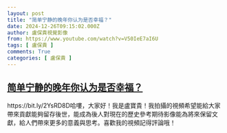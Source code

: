 ```yaml
---
layout: post
title: "简单宁静的晚年你认为是否幸福？"
date: 2024-12-26T09:15:02.000Z
author: 盧保貴視覺影像
from: https://www.youtube.com/watch?v=V50IeE7aI6U
tags: [ 盧保貴 ]
comments: True
categories: [ 盧保貴 ]
---
```

<!--1735204502000-->
[简单宁静的晚年你认为是否幸福？](https://www.youtube.com/watch?v=V50IeE7aI6U)
------

<div>
https://bit.ly/2YsRD8D哈嘍，大家好！我是盧寶貴！我拍攝的視頻希望能給大家帶來貢獻能夠留存後世，能成為後人對現在的歷史參考期待影像能為將來保留文獻，給人們帶來更多的意義與思考。喜歡我的視頻記得評論哦！
</div>
